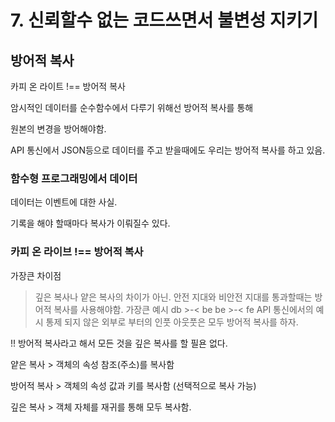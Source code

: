 # 7. 신뢰할수 없는 코드쓰면서 불변성 지키기

## 방어적 복사

카피 온 라이트 !== 방어적 복사

암시적인 데이터를 순수함수에서 다루기 위해선 방어적 복사를 통해

원본의 변경을 방어해야함.

API 통신에서 JSON등으로 데이터를 주고 받을때에도 우리는 방어적 복사를 하고 있음.

### 함수형 프로그래밍에서 데이터

데이터는 이벤트에 대한 사실.

기록을 해야 할때마다 복사가 이뤄질수 있다.

### 카피 온 라이브 !== 방어적 복사

가장큰 차이점
> 깊은 복사나 얕은 복사의 차이가 아닌. 안전 지대와 비안전 지대를 통과할때는 방어적 복사를 사용해야함.
> 가장큰 예시 db >-< be  be >-< fe API 통신에서의 예시
> 통제 되지 않은 외부로 부터의 인풋 아웃풋은 모두 방어적 복사를 하자.

!! 방어적 복사라고 해서 모든 것을 깊은 복사를 할 필욘 없다.


얕은 복사 > 객체의 속성 참조(주소)를 복사함

방어적 복사 > 객체의 속성 값과 키를 복사함 (선택적으로 복사 가능)

깊은 복사 > 객체 자체를 재귀를 통해 모두 복사함.
